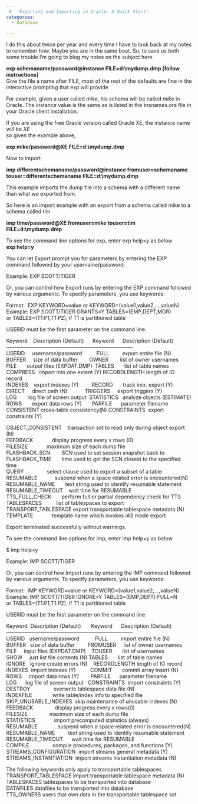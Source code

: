 ```yaml
---
 #  'Exporting and Importing in Oracle: A Quick Start'
categories:
  - Database

---
```

I do this about twice per year and every time I have to look back at my notes to remember how. Maybe you are in the same boat. So, to save us both some trouble I&#8217;m going to blog my notes on the subject here.

**exp schemaname/password@instance FILE=d:\mydump.dmp [follow instructions]**  
Give the file a name after FILE, most of the rest of the defaults are fine in the interactive prompting that exp will provide

For example, given a user called _mike_, his schema will be called _mike_ in Oracle. The instance value is the same as is listed in the tnsnames.ora file in your Oracle client installation.

If you are using the free Oracle version called Oracle XE, the instance name will be _XE_  
so given the example above,

**exp mike/password@XE** **FILE=d:\mydump.dmp**

Now to import

 **imp differentschemaname/password@instance fromuser=schemaname touser=differentschemaname FILE=d:\mydump.dmp** 

This example imports the dump file into a schema with a different name than what we exported from.

So here is an import example with an export from a schema called mike to a schema called tim

**imp time/password@XE fromuser=mike touser=tim FILE=d:\mydump.dmp**

To see the command line options for exp, enter exp help=y as below  
 **exp help=y**

You can let Export prompt you for parameters by entering the EXP  
command followed by your username/password:

Example: EXP SCOTT/TIGER

Or, you can control how Export runs by entering the EXP command followed  
by various arguments. To specify parameters, you use keywords:

Format:  EXP KEYWORD=value or KEYWORD=(value1,value2,&#8230;,valueN)  
Example: EXP SCOTT/TIGER GRANTS=Y TABLES=(EMP,DEPT,MGR)  
or TABLES=(T1:P1,T1:P2), if T1 is partitioned table

USERID must be the first parameter on the command line.

Keyword    Description (Default)      Keyword      Description (Default)  
&#8212;&#8212;&#8212;&#8212;&#8212;&#8212;&#8212;&#8212;&#8212;&#8212;&#8212;&#8212;&#8212;&#8212;&#8212;&#8212;&#8212;&#8212;&#8212;&#8212;&#8212;&#8212;&#8212;&#8212;&#8211;  
USERID     username/password          FULL         export entire file (N)  
BUFFER     size of data buffer        OWNER        list of owner usernames  
FILE       output files (EXPDAT.DMP)  TABLES       list of table names  
COMPRESS   import into one extent (Y) RECORDLENGTH length of IO record  
INDEXES    export indexes (Y)         RECORD       track incr. export (Y)  
DIRECT     direct path (N)            TRIGGERS     export triggers (Y)  
LOG        log file of screen output  STATISTICS   analyze objects (ESTIMATE)  
ROWS       export data rows (Y)       PARFILE      parameter filename  
CONSISTENT cross-table consistency(N) CONSTRAINTS  export constraints (Y)

OBJECT_CONSISTENT    transaction set to read only during object export (N)  
FEEDBACK             display progress every x rows (0)  
FILESIZE             maximum size of each dump file  
FLASHBACK_SCN        SCN used to set session snapshot back to  
FLASHBACK_TIME       time used to get the SCN closest to the specified time  
QUERY                select clause used to export a subset of a table  
RESUMABLE            suspend when a space related error is encountered(N)  
RESUMABLE_NAME       text string used to identify resumable statement  
RESUMABLE_TIMEOUT    wait time for RESUMABLE  
TTS\_FULL\_CHECK       perform full or partial dependency check for TTS  
TABLESPACES          list of tablespaces to export  
TRANSPORT_TABLESPACE export transportable tablespace metadata (N)  
TEMPLATE             template name which invokes iAS mode export

Export terminated successfully without warnings.

To see the command line options for imp, enter imp help=y as below

$ imp help=y

Example: IMP SCOTT/TIGER

Or, you can control how Import runs by entering the IMP command followed  
by various arguments. To specify parameters, you use keywords:

Format:  IMP KEYWORD=value or KEYWORD=(value1,value2,&#8230;,valueN)  
Example: IMP SCOTT/TIGER IGNORE=Y TABLES=(EMP,DEPT) FULL=N  
or TABLES=(T1:P1,T1:P2), if T1 is partitioned table

USERID must be the first parameter on the command line.

Keyword  Description (Default)       Keyword      Description (Default)  
&#8212;&#8212;&#8212;&#8212;&#8212;&#8212;&#8212;&#8212;&#8212;&#8212;&#8212;&#8212;&#8212;&#8212;&#8212;&#8212;&#8212;&#8212;&#8212;&#8212;&#8212;&#8212;&#8212;&#8212;&#8211;  
USERID   username/password           FULL         import entire file (N)  
BUFFER   size of data buffer         FROMUSER     list of owner usernames  
FILE     input files (EXPDAT.DMP)    TOUSER       list of usernames  
SHOW     just list file contents (N) TABLES       list of table names  
IGNORE   ignore create errors (N)    RECORDLENGTH length of IO record  
INDEXES  import indexes (Y)          COMMIT       commit array insert (N)  
ROWS     import data rows (Y)        PARFILE      parameter filename  
LOG      log file of screen output   CONSTRAINTS  import constraints (Y)  
DESTROY                overwrite tablespace data file (N)  
INDEXFILE              write table/index info to specified file  
SKIP\_UNUSABLE\_INDEXES  skip maintenance of unusable indexes (N)  
FEEDBACK               display progress every x rows(0)  
FILESIZE               maximum size of each dump file  
STATISTICS             import precomputed statistics (always)  
RESUMABLE              suspend when a space related error is encountered(N)  
RESUMABLE_NAME         text string used to identify resumable statement  
RESUMABLE_TIMEOUT      wait time for RESUMABLE  
COMPILE                compile procedures, packages, and functions (Y)  
STREAMS_CONFIGURATION  import streams general metadata (Y)  
STREAMS_INSTANTIATION  import streams instantiation metadata (N)

The following keywords only apply to transportable tablespaces  
TRANSPORT_TABLESPACE import transportable tablespace metadata (N)  
TABLESPACES tablespaces to be transported into database  
DATAFILES datafiles to be transported into database  
TTS_OWNERS users that own data in the transportable tablespace set
